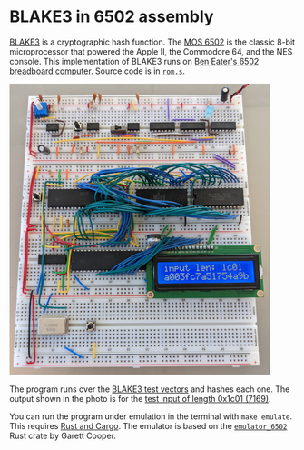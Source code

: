 # BLAKE3 in 6502 assembly

[BLAKE3](https://blake3.io) is a cryptographic hash function. The [MOS
6502](https://en.wikipedia.org/wiki/MOS_Technology_6502) is the classic 8-bit
microprocessor that powered the Apple II, the Commodore 64, and the NES
console. This implementation of BLAKE3 runs on [Ben Eater's 6502 breadboard
computer](https://eater.net/6502). Source code is in [`rom.s`](rom.s).

![photo](photo.jpg)

The program runs over the [BLAKE3 test
vectors](https://github.com/BLAKE3-team/BLAKE3/blob/master/test_vectors/test_vectors.json)
and hashes each one. The output shown in the photo is for the [test input of
length 0x1c01
(7169)](https://github.com/BLAKE3-team/BLAKE3/blob/4e84c8c7ae3da71d3aff5ba54d8ffa39a9b90fa0/test_vectors/test_vectors.json#L181-L182).

You can run the program under emulation in the terminal with `make emulate`.
This requires [Rust and Cargo](https://rustup.rs/). The emulator is based on
the [`emulator_6502`](https://github.com/GarettCooper/emulator_6502) Rust crate
by Garett Cooper.
